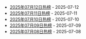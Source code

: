 * [2025年07月12日热榜](https://product-daily.haha.ai/posts/20250712) - 2025-07-12
* [2025年07月11日热榜](https://product-daily.haha.ai/posts/20250711) - 2025-07-11
* [2025年07月10日热榜](https://product-daily.haha.ai/posts/20250710) - 2025-07-10
* [2025年07月09日热榜](https://product-daily.haha.ai/posts/20250709) - 2025-07-09
* [2025年07月08日热榜](https://product-daily.haha.ai/posts/20250708) - 2025-07-08
